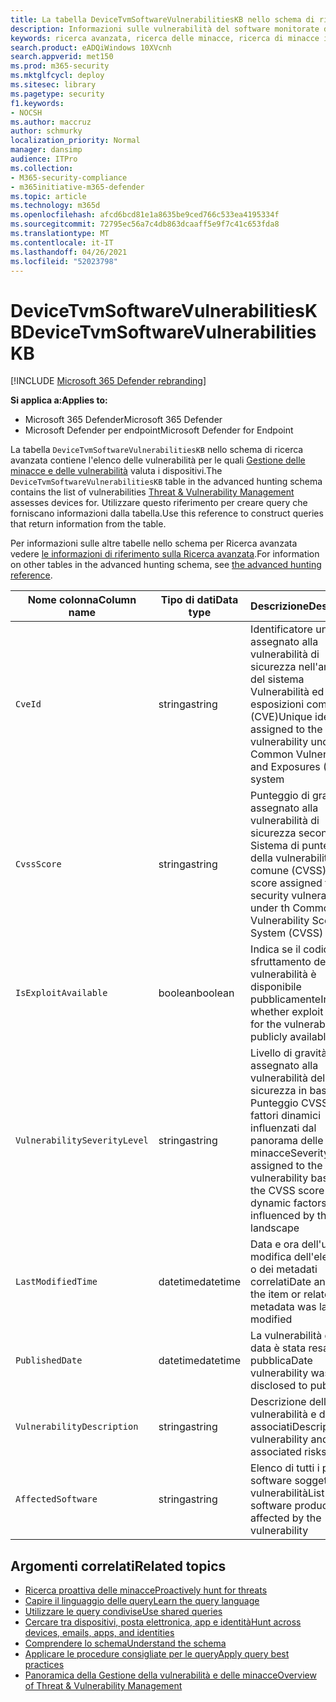 ```yaml
---
title: La tabella DeviceTvmSoftwareVulnerabilitiesKB nello schema di ricerca avanzata
description: Informazioni sulle vulnerabilità del software monitorate dalla Gestione delle minacce e delle vulnerabilità nella tabella DeviceTvmSoftwareVulnerabilitiesKB dello schema di ricerca avanzata.
keywords: ricerca avanzata, ricerca delle minacce, ricerca di minacce informatiche, Microsoft 365 Defender, Microsoft 365, m365, ricerca, query, telemetria, schema, riferimento, kusto, tabella, colonna, tipo di dati, descrizione, & gestione delle vulnerabilità delle minacce, TVM, gestione dei dispositivi, software, inventario, vulnerabilità, ID CVE, CVSS, DeviceTvmSoftwareVulnerabilitiesKB
search.product: eADQiWindows 10XVcnh
search.appverid: met150
ms.prod: m365-security
ms.mktglfcycl: deploy
ms.sitesec: library
ms.pagetype: security
f1.keywords:
- NOCSH
ms.author: maccruz
author: schmurky
localization_priority: Normal
manager: dansimp
audience: ITPro
ms.collection:
- M365-security-compliance
- m365initiative-m365-defender
ms.topic: article
ms.technology: m365d
ms.openlocfilehash: afcd6bcd81e1a8635be9ced766c533ea4195334f
ms.sourcegitcommit: 72795ec56a7c4db863dcaaff5e9f7c41c653fda8
ms.translationtype: MT
ms.contentlocale: it-IT
ms.lasthandoff: 04/26/2021
ms.locfileid: "52023798"
---
```

# <a name="devicetvmsoftwarevulnerabilitieskb"></a><span data-ttu-id="a0bf6-104">DeviceTvmSoftwareVulnerabilitiesKB</span><span class="sxs-lookup"><span data-stu-id="a0bf6-104">DeviceTvmSoftwareVulnerabilitiesKB</span></span>

[!INCLUDE [Microsoft 365 Defender rebranding](../includes/microsoft-defender.md)]


<span data-ttu-id="a0bf6-105">**Si applica a:**</span><span class="sxs-lookup"><span data-stu-id="a0bf6-105">**Applies to:**</span></span>
- <span data-ttu-id="a0bf6-106">Microsoft 365 Defender</span><span class="sxs-lookup"><span data-stu-id="a0bf6-106">Microsoft 365 Defender</span></span>
- <span data-ttu-id="a0bf6-107">Microsoft Defender per endpoint</span><span class="sxs-lookup"><span data-stu-id="a0bf6-107">Microsoft Defender for Endpoint</span></span>



<span data-ttu-id="a0bf6-108">La tabella `DeviceTvmSoftwareVulnerabilitiesKB` nello schema di ricerca avanzata contiene l'elenco delle vulnerabilità per le quali [Gestione delle minacce e delle vulnerabilità](/windows/security/threat-protection/microsoft-defender-atp/next-gen-threat-and-vuln-mgt) valuta i dispositivi.</span><span class="sxs-lookup"><span data-stu-id="a0bf6-108">The `DeviceTvmSoftwareVulnerabilitiesKB` table in the advanced hunting schema contains the list of vulnerabilities [Threat & Vulnerability Management](/windows/security/threat-protection/microsoft-defender-atp/next-gen-threat-and-vuln-mgt) assesses devices for.</span></span> <span data-ttu-id="a0bf6-109">Utilizzare questo riferimento per creare query che forniscano informazioni dalla tabella.</span><span class="sxs-lookup"><span data-stu-id="a0bf6-109">Use this reference to construct queries that return information from the table.</span></span>

<span data-ttu-id="a0bf6-110">Per informazioni sulle altre tabelle nello schema per Ricerca avanzata vedere [le informazioni di riferimento sulla Ricerca avanzata](advanced-hunting-schema-tables.md).</span><span class="sxs-lookup"><span data-stu-id="a0bf6-110">For information on other tables in the advanced hunting schema, see [the advanced hunting reference](advanced-hunting-schema-tables.md).</span></span>

| <span data-ttu-id="a0bf6-111">Nome colonna</span><span class="sxs-lookup"><span data-stu-id="a0bf6-111">Column name</span></span> | <span data-ttu-id="a0bf6-112">Tipo di dati</span><span class="sxs-lookup"><span data-stu-id="a0bf6-112">Data type</span></span> | <span data-ttu-id="a0bf6-113">Descrizione</span><span class="sxs-lookup"><span data-stu-id="a0bf6-113">Description</span></span> |
|-------------|-----------|-------------|
| `CveId` | <span data-ttu-id="a0bf6-114">stringa</span><span class="sxs-lookup"><span data-stu-id="a0bf6-114">string</span></span> | <span data-ttu-id="a0bf6-115">Identificatore univoco assegnato alla vulnerabilità di sicurezza nell'ambito del sistema Vulnerabilità ed esposizioni comuni (CVE)</span><span class="sxs-lookup"><span data-stu-id="a0bf6-115">Unique identifier assigned to the security vulnerability under the Common Vulnerabilities and Exposures (CVE) system</span></span> |
| `CvssScore` | <span data-ttu-id="a0bf6-116">stringa</span><span class="sxs-lookup"><span data-stu-id="a0bf6-116">string</span></span> | <span data-ttu-id="a0bf6-117">Punteggio di gravità assegnato alla vulnerabilità di sicurezza secondo il Sistema di punteggio della vulnerabilità comune (CVSS)</span><span class="sxs-lookup"><span data-stu-id="a0bf6-117">Severity score assigned to the security vulnerability under th Common Vulnerability Scoring System (CVSS)</span></span> |
| `IsExploitAvailable` | <span data-ttu-id="a0bf6-118">boolean</span><span class="sxs-lookup"><span data-stu-id="a0bf6-118">boolean</span></span> | <span data-ttu-id="a0bf6-119">Indica se il codice di sfruttamento della vulnerabilità è disponibile pubblicamente</span><span class="sxs-lookup"><span data-stu-id="a0bf6-119">Indicates whether exploit code for the vulnerability is publicly available</span></span> |
| `VulnerabilitySeverityLevel` | <span data-ttu-id="a0bf6-120">stringa</span><span class="sxs-lookup"><span data-stu-id="a0bf6-120">string</span></span> | <span data-ttu-id="a0bf6-121">Livello di gravità assegnato alla vulnerabilità della sicurezza in base al Punteggio CVSS e ai fattori dinamici influenzati dal panorama delle minacce</span><span class="sxs-lookup"><span data-stu-id="a0bf6-121">Severity level assigned to the security vulnerability based on the CVSS score and dynamic factors influenced by the threat landscape</span></span> |
| `LastModifiedTime` | <span data-ttu-id="a0bf6-122">datetime</span><span class="sxs-lookup"><span data-stu-id="a0bf6-122">datetime</span></span> | <span data-ttu-id="a0bf6-123">Data e ora dell'ultima modifica dell'elemento o dei metadati correlati</span><span class="sxs-lookup"><span data-stu-id="a0bf6-123">Date and time the item or related metadata was last modified</span></span> |
| `PublishedDate` | <span data-ttu-id="a0bf6-124">datetime</span><span class="sxs-lookup"><span data-stu-id="a0bf6-124">datetime</span></span> | <span data-ttu-id="a0bf6-125">La vulnerabilità della data è stata resa pubblica</span><span class="sxs-lookup"><span data-stu-id="a0bf6-125">Date vulnerability was disclosed to public</span></span> |
| `VulnerabilityDescription` | <span data-ttu-id="a0bf6-126">stringa</span><span class="sxs-lookup"><span data-stu-id="a0bf6-126">string</span></span> | <span data-ttu-id="a0bf6-127">Descrizione della vulnerabilità e dei rischi associati</span><span class="sxs-lookup"><span data-stu-id="a0bf6-127">Description of vulnerability and associated risks</span></span> |
| `AffectedSoftware` | <span data-ttu-id="a0bf6-128">stringa</span><span class="sxs-lookup"><span data-stu-id="a0bf6-128">string</span></span> | <span data-ttu-id="a0bf6-129">Elenco di tutti i prodotti software soggetti alla vulnerabilità</span><span class="sxs-lookup"><span data-stu-id="a0bf6-129">List of all software products affected by the vulnerability</span></span> |

## <a name="related-topics"></a><span data-ttu-id="a0bf6-130">Argomenti correlati</span><span class="sxs-lookup"><span data-stu-id="a0bf6-130">Related topics</span></span>

- [<span data-ttu-id="a0bf6-131">Ricerca proattiva delle minacce</span><span class="sxs-lookup"><span data-stu-id="a0bf6-131">Proactively hunt for threats</span></span>](advanced-hunting-overview.md)
- [<span data-ttu-id="a0bf6-132">Capire il linguaggio delle query</span><span class="sxs-lookup"><span data-stu-id="a0bf6-132">Learn the query language</span></span>](advanced-hunting-query-language.md)
- [<span data-ttu-id="a0bf6-133">Utilizzare le query condivise</span><span class="sxs-lookup"><span data-stu-id="a0bf6-133">Use shared queries</span></span>](advanced-hunting-shared-queries.md)
- [<span data-ttu-id="a0bf6-134">Cercare tra dispositivi, posta elettronica, app e identità</span><span class="sxs-lookup"><span data-stu-id="a0bf6-134">Hunt across devices, emails, apps, and identities</span></span>](advanced-hunting-query-emails-devices.md)
- [<span data-ttu-id="a0bf6-135">Comprendere lo schema</span><span class="sxs-lookup"><span data-stu-id="a0bf6-135">Understand the schema</span></span>](advanced-hunting-schema-tables.md)
- [<span data-ttu-id="a0bf6-136">Applicare le procedure consigliate per le query</span><span class="sxs-lookup"><span data-stu-id="a0bf6-136">Apply query best practices</span></span>](advanced-hunting-best-practices.md)
- [<span data-ttu-id="a0bf6-137">Panoramica della Gestione della vulnerabilità e delle minacce</span><span class="sxs-lookup"><span data-stu-id="a0bf6-137">Overview of Threat & Vulnerability Management</span></span>](/windows/security/threat-protection/microsoft-defender-atp/next-gen-threat-and-vuln-mgt)